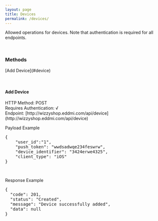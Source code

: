 ```yaml
---
layout: page
title: Devices
permalink: /devices/
---
```

<p>Allowed operations for devices. Note that authentication is required for all endpoints.</p>
<br/>

<h3>Methods</h3>
[Add Device](#device)
<br/>
<br/>
<br/>

<h4 id="device">Add Device</h4>
HTTP Method: POST
<br/>
Requires Authentication: √
<br/>
Endpoint: [http://wizzyshop.eddmi.com/api/device](http://wizzyshop.eddmi.com/api/device)
<br/>

Payload Example
<pre>
{
    "user_id":"1",
    "push_token": "wwdsadwqe234feswrw",
    "device_identifier": "3424erwe4325",
    "client_type": "iOS"
}
</pre>
<br/>

Response Example
<pre>
{
  "code": 201,
  "status": "Created",
  "message": "Device successfully added",
  "data": null
}
</pre>


